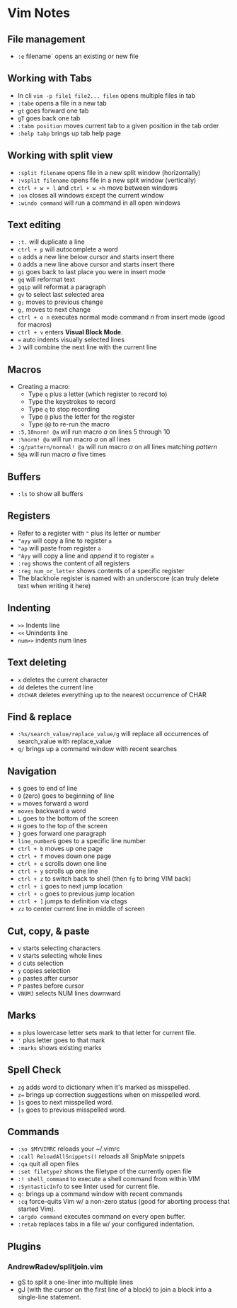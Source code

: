 # Vim Notes

## File management
* `:e` filename` opens an existing or new file

## Working with Tabs
* In cli `vim -p file1 file2... filen` opens multiple files in tab
* `:tabe` opens a file in a new tab
* `gt` goes forward one tab
* `gT` goes back one tab
* `:tabm position` moves current tab to a given position in the tab order
* `:help tabp` brings up tab help page

## Working with split view
* `:split filename` opens file in a new split window (horizontally)
* `:vsplit filename` opens file in a new split window (vertically)
* `ctrl + w + l` and `ctrl + w +h` move between windows
* `:on` closes all windows except the current window
* `:windo command` will run a command in all open windows

## Text editing
* `:t.` will duplicate a line
* `ctrl + p` will autocomplete a word
* `o` adds a new line below cursor and starts insert there
* `O` adds a new line above cursor and starts insert there
* `gi` goes back to last place you were in insert mode
* `gq` will reformat text
* `gqip` will reformat a paragraph
* `gv` to select last selected area
* `g;` moves to previous change
* `g,` moves to next change
* `ctrl + o n` executes normal mode command *n* from insert mode (good for macros)
* `ctrl + v` enters **Visual Block Mode**.
* `=` auto indents visually selected lines
* `J` will combine the next line with the current line

## Macros
* Creating a macro:
  * Type `q` plus a letter (which register to record to)
  * Type the keystrokes to record
  * Type `q` to stop recording
  * Type `@` plus the letter for the register
  * Type `@@` to re-run the macro
* `:5,10norm! @a` will run macro *a* on lines 5 through 10
* `:%norm! @a` will run macro *a* on all lines
* `:g/pattern/normal! @a` will run macro *a* on all lines matching *pattern*
* `5@a` will run macro *a* five times

## Buffers
* `:ls` to show all buffers

## Registers
* Refer to a register with `"` plus its letter or number
* `"ayy` will copy a line to register `a`
* `"ap` will paste from register `a`
* `"Ayy` will copy a line and *append* it to register `a`
* `:reg` shows the content of all registers
* `:reg num_or_letter` shows contents of a specific register
* The blackhole register is named with an underscore (can truly delete text when
  writing it here)

## Indenting
* `>>` Indents line
* `<<` Unindents line
* `num>>` indents num lines

## Text deleting
* `x` deletes the current character
* `dd` deletes the current line
* `dtCHAR` deletes everything up to the nearest occurrence of CHAR

## Find & replace
* `:%s/search_value/replace_value/g` will replace all occurrences of
  search_value with replace_value
* `q/` brings up a command window with recent searches

## Navigation
* `$` goes to end of line
* `0` (zero) goes to beginning of line
* `w` moves forward a word
* `moves` backward a word
* `L` goes to the bottom of the screen
* `H` goes to the top of the screen
* `}` goes forward one paragraph
* `line_numberG` goes to a specific line number
* `ctrl + b` moves up one page
* `ctrl + f` moves down one page
* `ctrl + e` scrolls down one line
* `ctrl + y` scrolls up one line
* `ctrl + z` to switch back to shell (then `fg` to bring VIM back)
* `ctrl + i` goes to next jump location
* `ctrl + o` goes to previous jump location
* `ctrl + ]` jumps to definition via ctags
* `zz` to center current line in middle of screen

## Cut, copy, & paste
* `v` starts selecting characters
* `V` starts selecting whole lines
* `d` cuts selection
* `y` copies selection
* `p` pastes after cursor
* `P` pastes before cursor
* `VNUMJ` selects NUM lines downward

## Marks
* `m` plus lowercase letter sets mark to that letter for current file.
* `'` plus letter goes to that mark
* `:marks` shows existing marks

## Spell Check
* `zg` adds word to dictionary when it's marked as misspelled.
* `z=` brings up correction suggestions when on misspelled word.
* `]s` goes to next misspelled word.
* `[s` goes to previous misspelled word.

## Commands
* `:so $MYVIMRC` reloads your ~/.vimrc
* `:call ReloadAllSnippets()` reloads all SnipMate snippets
* `:qa` quit all open files
* `:set filetype?` shows the filetype of the currently open file
* `:! shell_command` to execute a shell command from within VIM
* `:SyntasticInfo` to see linter used for current file.
* `q:` brings up a command window with recent commands
* `:cq` force-quits Vim w/ a non-zero status (good for aborting
  process that started Vim).
* `:argdo command` executes command on every open buffer. 
* `:retab` replaces tabs in a file w/ your configured indentation.

## Plugins

### AndrewRadev/splitjoin.vim

* gS to split a one-liner into multiple lines
* gJ (with the cursor on the first line of a block) to join a block into a single-line statement.
